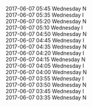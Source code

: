 2017-06-07 05:45 Wednesday  N  
2017-06-07 05:35 Wednesday  I  
2017-06-07 05:20 Wednesday  N  
2017-06-07 05:10 Wednesday  I  
2017-06-07 04:50 Wednesday  N  
2017-06-07 04:45 Wednesday  I  
2017-06-07 04:35 Wednesday  N  
2017-06-07 04:20 Wednesday  I  
2017-06-07 04:15 Wednesday  N  
2017-06-07 04:05 Wednesday  I  
2017-06-07 04:00 Wednesday  N  
2017-06-07 03:55 Wednesday  I  
2017-06-07 03:50 Wednesday  N  
2017-06-07 03:45 Wednesday  I  
2017-06-07 03:35 Wednesday  N  
